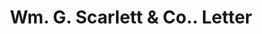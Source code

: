 ---
doi: 10.7916/D8NS263F
date_other: '1920'
date_other_textual: '1920'
form: correspondence
genre:
- Letters (correspondence)
name:
- Wm. G. Scarlett & Co.
object_in_context_url: https://biggert.cul.columbia.edu/items/view/ave_biggert_01773
subject_hierarchical_geographic:
- Baltimore, Maryland, United States
subject_name:
- Wm. G. Scarlett & Co.
title: Wm. G. Scarlett & Co.. Letter
sort_title: Wm. G. Scarlett & Co.. Letter
call_number: ave_biggert_01773
coordinates:
- 39.28333333333333,-76.61666666666666
pid: ave_biggert_01773
identifiers: ave_biggert_01773
thumbnail: https://derivativo-3.library.columbia.edu/iiif/2/ldpd:490849/full/!256,256/0/native.jpg
permalink: "/biggert/ave_biggert_01773/"
layout: iiif-image-page
---